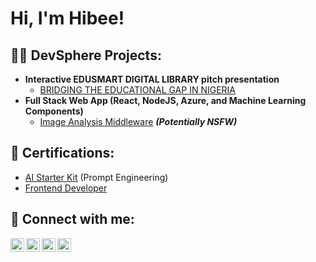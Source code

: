 <h1>Hi, I'm Hibee! 
<h2>👨‍💻 DevSphere Projects:</h2>

- <b>Interactive EDUSMART DIGITAL LIBRARY pitch presentation </b>
  - [ BRIDGING THE EDUCATIONAL GAP IN NIGERIA ](https://docs.google.com/presentation/d/1-1AAbmGGrhIZl0BniPtZB4tcAY9dAvsr/edit?usp=sharing&ouid=115332092675265522004&rtpof=true&sd=true)
- <b>Full Stack Web App (React, NodeJS, Azure, and Machine Learning Components)</b>
  - [Image Analysis Middleware]() <b><i>(Potentially NSFW)</b></i>
  
<h2> 📄 Certifications:  </h2>

- [AI Starter Kit](https://drive.google.com/file/d/1jBO-0wvvrsRd6GfMAI_DC6o7oZqBCSG6/view?usp=sharing) (Prompt Engineering)
- [Frontend Developer](U)


<h2> 🤳 Connect with me:</h2>





[<img align="left" alt="JoshMadakor | YouTube" width="22px" src="https://cdn.jsdelivr.net/npm/simple-icons@v3/icons/youtube.svg" />][youtube]
[<img align="left" alt="JoshMadakor | Twitter" width="22px" src="https://cdn.jsdelivr.net/npm/simple-icons@v3/icons/twitter.svg" />][twitter]
[<img align="left" alt="JoshMadakor | LinkedIn" width="22px" src="https://cdn.jsdelivr.net/npm/simple-icons@v3/icons/linkedin.svg" />][linkedin]
[<img align="left" alt="JoshMadakor | Instagram" width="22px" src="https://cdn.jsdelivr.net/npm/simple-icons@v3/icons/instagram.svg" />][instagram]

[twitter]: https://twitter.com/
[youtube]: https://www.youtube.com/c/
[instagram]: https://www.instagram.com/
[linkedin]: https://linkedin.com/in/

<!--
**Hibee** is a ✨ _special_ ✨ repository because its `README.md` (this file) appears on your GitHub profile.

Here are some ideas to get you started:

- 🔭 I’m currently working on ...
- 🌱 I’m currently learning ...
- 👯 I’m looking to collaborate on ...
- 🤔 I’m looking for help with ...
- 💬 Ask me about ...
- 📫 How to reach me: ...
- 😄 Pronouns: ...
- ⚡ Fun fact: ...
-->
